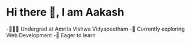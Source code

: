 <h1>Hi there 👋, I am Aakash</h1>

-👨🏻‍🎓 Undergrad at Amrita Vishwa Vidyapeetham
-🔭 Currently exploring Web Development
-🎯 Eager to learn    

